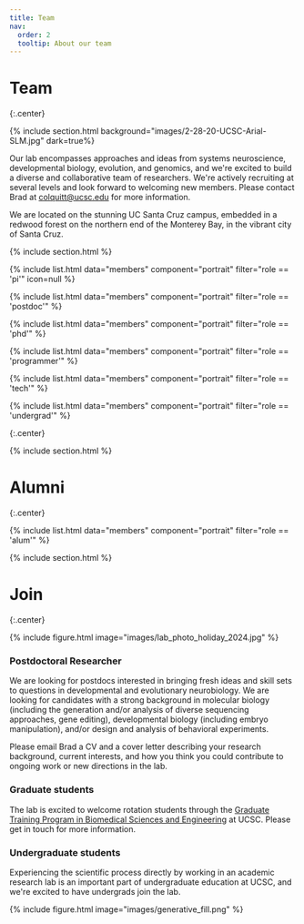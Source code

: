 ```yaml
---
title: Team
nav:
  order: 2
  tooltip: About our team
---
```


# <i class="fas fa-users"></i>Team
{:.center}

{% include section.html background="images/2-28-20-UCSC-Arial-SLM.jpg" dark=true%}

Our lab encompasses approaches and ideas from systems neuroscience, developmental biology, evolution, and genomics, and we're excited to build a diverse and collaborative team of researchers. We're actively recruiting at several levels and look forward to welcoming new members. Please contact Brad at colquitt@ucsc.edu for more information.

We are located on the stunning UC Santa Cruz campus, embedded in a redwood forest on the northern end of the Monterey Bay, in the vibrant city of Santa Cruz.

{% include section.html %}


{%
include list.html
data="members"
component="portrait"
filter="role == 'pi'"
icon=null
%}

{%
include list.html
data="members"
component="portrait"
filter="role == 'postdoc'"
%}

{%
include list.html
data="members"
component="portrait"
filter="role == 'phd'"
%}

{%
include list.html
data="members"
component="portrait"
filter="role == 'programmer'"
%}

{%
include list.html
data="members"
component="portrait"
filter="role == 'tech'"
%}

{%
include list.html
data="members"
component="portrait"
filter="role == 'undergrad'"
%}

{:.center}

{% include section.html %}
# Alumni
{:.center}

{%
include list.html
data="members"
component="portrait"
filter="role == 'alum'"
%}



{% include section.html %}

# Join
{:.center}

{% include figure.html
image="images/lab_photo_holiday_2024.jpg"
%}

### Postdoctoral Researcher

We are looking for postdocs interested in bringing fresh ideas and skill sets to questions in developmental and evolutionary neurobiology. We are looking for candidates with a strong background in molecular biology (including the generation and/or analysis of diverse sequencing approaches, gene editing), developmental biology (including embryo manipulation), and/or design and analysis of behavioral experiments.

Please email Brad a CV and a cover letter describing your research background, current interests, and how you think you could contribute to ongoing work or new directions in the lab.

### Graduate students

The lab is excited to welcome rotation students through the [Graduate Training Program in Biomedical Sciences and Engineering](https://pbse.ucsc.edu/) at UCSC. Please get in touch for more information.

### Undergraduate students

Experiencing the scientific process directly by working in an academic research lab is an important part of undergraduate education at UCSC, and we're excited to have undergrads join the lab.

{% include figure.html
image="images/generative_fill.png"
%}
